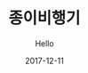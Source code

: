---
title: "종이비행기"
subtitle: "Hello"
description: "數位單曲"
icon: "library_music"
weight: 56000000
date: 2017-12-11
images: ["/docs/sd6-hello/hello.jpg"]
---
